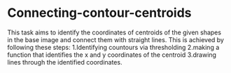 # Connecting-contour-centroids

This task aims to identify the coordinates of centroids of the given shapes in the base image and connect them with straight lines.
This is achieved by following these steps:
1.Identifying countours via thresholding 
2.making a function that identifies the x and y coordinates of the centroid
3.drawing lines through the identified coordinates.
